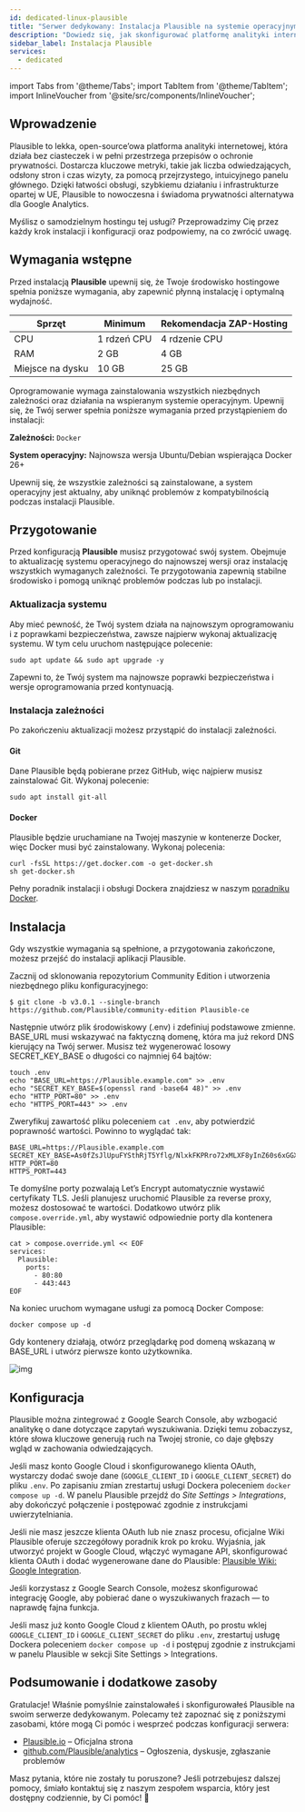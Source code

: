 ```yaml
---
id: dedicated-linux-plausible
title: "Serwer dedykowany: Instalacja Plausible na systemie operacyjnym"
description: "Dowiedz się, jak skonfigurować platformę analityki internetowej skupioną na prywatności, która dostarcza kluczowe dane szybko i łatwo → Sprawdź teraz"
sidebar_label: Instalacja Plausible
services:
  - dedicated
---
```


import Tabs from '@theme/Tabs';
import TabItem from '@theme/TabItem';
import InlineVoucher from '@site/src/components/InlineVoucher';

## Wprowadzenie

Plausible to lekka, open-source’owa platforma analityki internetowej, która działa bez ciasteczek i w pełni przestrzega przepisów o ochronie prywatności. Dostarcza kluczowe metryki, takie jak liczba odwiedzających, odsłony stron i czas wizyty, za pomocą przejrzystego, intuicyjnego panelu głównego. Dzięki łatwości obsługi, szybkiemu działaniu i infrastrukturze opartej w UE, Plausible to nowoczesna i świadoma prywatności alternatywa dla Google Analytics.

Myślisz o samodzielnym hostingu tej usługi? Przeprowadzimy Cię przez każdy krok instalacji i konfiguracji oraz podpowiemy, na co zwrócić uwagę.

<InlineVoucher />

## Wymagania wstępne

Przed instalacją **Plausible** upewnij się, że Twoje środowisko hostingowe spełnia poniższe wymagania, aby zapewnić płynną instalację i optymalną wydajność.

| Sprzęt    | Minimum    | Rekomendacja ZAP-Hosting |
| --------- | ----------| ------------------------ |
| CPU       | 1 rdzeń CPU | 4 rdzenie CPU           |
| RAM       | 2 GB       | 4 GB                    |
| Miejsce na dysku | 10 GB | 25 GB                   |

Oprogramowanie wymaga zainstalowania wszystkich niezbędnych zależności oraz działania na wspieranym systemie operacyjnym. Upewnij się, że Twój serwer spełnia poniższe wymagania przed przystąpieniem do instalacji:

**Zależności:** `Docker`

**System operacyjny:** Najnowsza wersja Ubuntu/Debian wspierająca Docker 26+

Upewnij się, że wszystkie zależności są zainstalowane, a system operacyjny jest aktualny, aby uniknąć problemów z kompatybilnością podczas instalacji Plausible.

## Przygotowanie

Przed konfiguracją **Plausible** musisz przygotować swój system. Obejmuje to aktualizację systemu operacyjnego do najnowszej wersji oraz instalację wszystkich wymaganych zależności. Te przygotowania zapewnią stabilne środowisko i pomogą uniknąć problemów podczas lub po instalacji.

### Aktualizacja systemu
Aby mieć pewność, że Twój system działa na najnowszym oprogramowaniu i z poprawkami bezpieczeństwa, zawsze najpierw wykonaj aktualizację systemu. W tym celu uruchom następujące polecenie:

```
sudo apt update && sudo apt upgrade -y
```

Zapewni to, że Twój system ma najnowsze poprawki bezpieczeństwa i wersje oprogramowania przed kontynuacją.

### Instalacja zależności
Po zakończeniu aktualizacji możesz przystąpić do instalacji zależności.

#### Git
Dane Plausible będą pobierane przez GitHub, więc najpierw musisz zainstalować Git. Wykonaj polecenie:

```
sudo apt install git-all
```

#### Docker

Plausible będzie uruchamiane na Twojej maszynie w kontenerze Docker, więc Docker musi być zainstalowany. Wykonaj polecenia:

```
curl -fsSL https://get.docker.com -o get-docker.sh
sh get-docker.sh
```

Pełny poradnik instalacji i obsługi Dockera znajdziesz w naszym [poradniku Docker](vserver-linux-docker.md).

## Instalacja
Gdy wszystkie wymagania są spełnione, a przygotowania zakończone, możesz przejść do instalacji aplikacji Plausible.

Zacznij od sklonowania repozytorium Community Edition i utworzenia niezbędnego pliku konfiguracyjnego:

```
$ git clone -b v3.0.1 --single-branch https://github.com/Plausible/community-edition Plausible-ce
```

Następnie utwórz plik środowiskowy (.env) i zdefiniuj podstawowe zmienne. BASE_URL musi wskazywać na faktyczną domenę, która ma już rekord DNS kierujący na Twój serwer. Musisz też wygenerować losowy SECRET_KEY_BASE o długości co najmniej 64 bajtów:

```
touch .env
echo "BASE_URL=https://Plausible.example.com" >> .env
echo "SECRET_KEY_BASE=$(openssl rand -base64 48)" >> .env
echo "HTTP_PORT=80" >> .env
echo "HTTPS_PORT=443" >> .env
```

Zweryfikuj zawartość pliku poleceniem `cat .env`, aby potwierdzić poprawność wartości. Powinno to wyglądać tak:

```
BASE_URL=https://Plausible.example.com
SECRET_KEY_BASE=As0fZsJlUpuFYSthRjT5Yflg/NlxkFKPRro72xMLXF8yInZ60s6xGGXYVqml+XN1
HTTP_PORT=80
HTTPS_PORT=443
```

Te domyślne porty pozwalają Let’s Encrypt automatycznie wystawić certyfikaty TLS. Jeśli planujesz uruchomić Plausible za reverse proxy, możesz dostosować te wartości. Dodatkowo utwórz plik `compose.override.yml`, aby wystawić odpowiednie porty dla kontenera Plausible:

```
cat > compose.override.yml << EOF
services:
  Plausible:
    ports:
      - 80:80
      - 443:443
EOF 
```

Na koniec uruchom wymagane usługi za pomocą Docker Compose:

```
docker compose up -d
```

Gdy kontenery działają, otwórz przeglądarkę pod domeną wskazaną w BASE_URL i utwórz pierwsze konto użytkownika.

![img](https://screensaver01.zap-hosting.com/index.php/s/Sw34XkXeHaMf9RJ/download)

## Konfiguracja

Plausible można zintegrować z Google Search Console, aby wzbogacić analitykę o dane dotyczące zapytań wyszukiwania. Dzięki temu zobaczysz, które słowa kluczowe generują ruch na Twojej stronie, co daje głębszy wgląd w zachowania odwiedzających.

Jeśli masz konto Google Cloud i skonfigurowanego klienta OAuth, wystarczy dodać swoje dane (`GOOGLE_CLIENT_ID` i `GOOGLE_CLIENT_SECRET`) do pliku `.env`. Po zapisaniu zmian zrestartuj usługi Dockera poleceniem `docker compose up -d`. W panelu Plausible przejdź do *Site Settings > Integrations*, aby dokończyć połączenie i postępować zgodnie z instrukcjami uwierzytelniania.

Jeśli nie masz jeszcze klienta OAuth lub nie znasz procesu, oficjalne Wiki Plausible oferuje szczegółowy poradnik krok po kroku. Wyjaśnia, jak utworzyć projekt w Google Cloud, włączyć wymagane API, skonfigurować klienta OAuth i dodać wygenerowane dane do Plausible: [Plausible Wiki: Google Integration](https://github.com/Plausible/community-edition/wiki/google-integration).

Jeśli korzystasz z Google Search Console, możesz skonfigurować integrację Google, aby pobierać dane o wyszukiwanych frazach — to naprawdę fajna funkcja.

Jeśli masz już konto Google Cloud z klientem OAuth, po prostu wklej `GOOGLE_CLIENT_ID` i `GOOGLE_CLIENT_SECRET` do pliku `.env`, zrestartuj usługę Dockera poleceniem `docker compose up -d` i postępuj zgodnie z instrukcjami w panelu Plausible w sekcji Site Settings > Integrations.

## Podsumowanie i dodatkowe zasoby

Gratulacje! Właśnie pomyślnie zainstalowałeś i skonfigurowałeś Plausible na swoim serwerze dedykowanym. Polecamy też zapoznać się z poniższymi zasobami, które mogą Ci pomóc i wesprzeć podczas konfiguracji serwera:

- [Plausible.io](https://Plausible.io/) – Oficjalna strona
- [github.com/Plausible/analytics](https://github.com/Plausible/analytics) – Ogłoszenia, dyskusje, zgłaszanie problemów

Masz pytania, które nie zostały tu poruszone? Jeśli potrzebujesz dalszej pomocy, śmiało kontaktuj się z naszym zespołem wsparcia, który jest dostępny codziennie, by Ci pomóc! 🙂

<InlineVoucher />